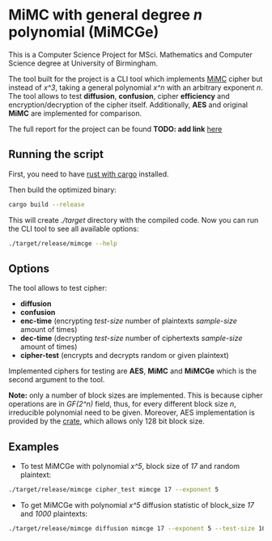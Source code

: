 # MiMC with general degree *n* polynomial (MiMCGe)

This is a Computer Science Project for MSci. Mathematics and Computer Science degree at University of Birmingham.

The tool built for the project is a CLI tool which implements [MiMC](https://eprint.iacr.org/2016/492) cipher but instead of *x^3*, taking a general polynomial *x^n* with an arbitrary exponent *n*.
The tool allows to test **diffusion**, **confusion**, cipher **efficiency** and encryption/decryption of the cipher itself. Additionally, **AES** and original **MiMC** are implemented for comparison.

The full report for the project can be found __TODO: add link__ [here]()

## Running the script

First, you need to have [rust with cargo](https://doc.rust-lang.org/cargo/getting-started/installation.html) installed.

Then build the optimized binary:
```bash
cargo build --release
```

This will create *./target* directory with the compiled code. Now you can run the CLI tool to see all available options:
```bash
./target/release/mimcge --help
```

## Options

The tool allows to test cipher:
 - **diffusion**
 - **confusion**
 - **enc-time** (encrypting *test-size* number of plaintexts *sample-size* amount of times)
 - **dec-time** (decrypting *test-size* number of ciphertexts *sample-size* amount of times)
 - **cipher-test** (encrypts and decrypts random or given plaintext)

Implemented ciphers for testing are **AES**, **MiMC** and **MiMCGe** which is the second argument to the tool.

**Note:** only a number of block sizes are implemented. This is because cipher operations are in *GF(2^n)* field, thus, for every different block size *n*, irreducible polynomial need to be given.
Moreover, AES implementation is provided by the [crate](https://docs.rs/aes/latest/aes), which allows only 128 bit block size. 

## Examples

- To test MiMCGe with polynomial *x^5*, block size of *17* and random plaintext:
```bash
./target/release/mimcge cipher_test mimcge 17 --exponent 5
```

- To get MiMCGe with polynomial *x^5* diffusion statistic of block_size *17* and *1000* plaintexts:
```bash
./target/release/mimcge diffusion mimcge 17 --exponent 5 --test-size 1000
```
